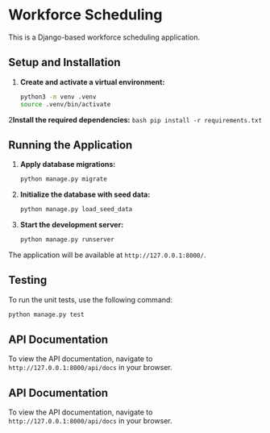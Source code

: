 # Workforce Scheduling

This is a Django-based workforce scheduling application.

## Setup and Installation

1.  **Create and activate a virtual environment:**
    ```bash
    python3 -m venv .venv
    source .venv/bin/activate
    ```

2**Install the required dependencies:**
    ```bash
    pip install -r requirements.txt
    ```

## Running the Application

1.  **Apply database migrations:**
    ```bash
    python manage.py migrate
    ```

2.  **Initialize the database with seed data:**
    ```bash
    python manage.py load_seed_data
    ```

3.  **Start the development server:**
    ```bash
    python manage.py runserver
    ```

The application will be available at `http://127.0.0.1:8000/`.

## Testing

To run the unit tests, use the following command:

```bash
python manage.py test
```

## API Documentation

To view the API documentation, navigate to `http://127.0.0.1:8000/api/docs` in your browser.

## API Documentation

To view the API documentation, navigate to `http://127.0.0.1:8000/api/docs` in your browser.
